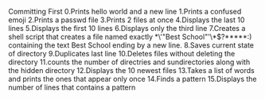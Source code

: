 Committing First
0.Prints hello world and a new line
1.Prints a confused emoji
2.Prints a passwd file
3.Prints 2 files at once
4.Displays the last 10 lines
5.Displays the first 10 lines
6.Displays only the third line
7.Creates a shell script that creates a file named exactly \*\\'"Best School"\'\\*$\?\*\*\*\*\*:) containing the text Best School ending by a new line.
8.Saves current state of directory
9.Duplicates last line
10.Deletes files without deleting the directory
11.counts the number of directries and sundirectories along with the hidden directory
12.Displays the 10 newest files 
13.Takes a list of words and prints the ones that appear only once
14.Finds a pattern
15.Displays the number of lines that contains a pattern
